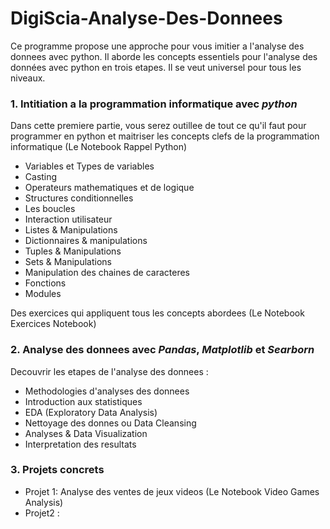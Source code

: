 # DigiScia-Analyse-Des-Donnees
Ce programme propose une approche pour vous imitier a l'analyse des donnees avec python. Il aborde les concepts essentiels pour l'analyse des données avec python en trois etapes. Il se veut universel pour tous les niveaux.

### 1. Intitiation a la programmation informatique avec *python*
Dans cette premiere partie, vous serez outillee de tout ce qu'il faut pour programmer en python et maitriser les concepts clefs de la programmation informatique (Le Notebook Rappel Python)
- Variables et Types de variables
- Casting
- Operateurs mathematiques et de logique
- Structures conditionnelles
- Les boucles
- Interaction utilisateur
- Listes & Manipulations
- Dictionnaires & manipulations
- Tuples & Manipulations
- Sets & Manipulations
- Manipulation des chaines de caracteres
- Fonctions
- Modules

Des exercices qui appliquent tous les concepts abordees (Le Notebook Exercices Notebook)

### 2. Analyse des donnees avec *Pandas*, *Matplotlib* et *Searborn*
Decouvrir les etapes de l'analyse des donnees : 
- Methodologies d'analyses des donnees
- Introduction aux statistiques
- EDA (Exploratory Data Analysis)
- Nettoyage des donnes ou Data Cleansing
- Analyses & Data Visualization
- Interpretation des resultats

### 3. Projets concrets
- Projet 1: Analyse des ventes de jeux videos (Le Notebook Video Games Analysis)
- Projet2 : 


